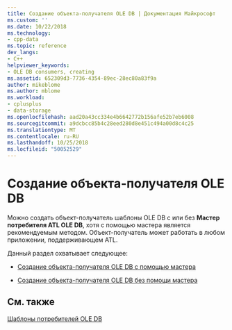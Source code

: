 ```yaml
---
title: Создание объекта-получателя OLE DB | Документация Майкрософт
ms.custom: ''
ms.date: 10/22/2018
ms.technology:
- cpp-data
ms.topic: reference
dev_langs:
- C++
helpviewer_keywords:
- OLE DB consumers, creating
ms.assetid: 652309d3-7736-4354-89ec-28ec80a83f9a
author: mikeblome
ms.author: mblome
ms.workload:
- cplusplus
- data-storage
ms.openlocfilehash: aad20a43cc334e4b6642772b156afe52b7eb6008
ms.sourcegitcommit: a9dcbcc85b4c28eed280d8e451c494a00d8c4c25
ms.translationtype: MT
ms.contentlocale: ru-RU
ms.lasthandoff: 10/25/2018
ms.locfileid: "50052529"
---
```

# <a name="creating-an-ole-db-consumer"></a>Создание объекта-получателя OLE DB

Можно создать объект-получатель шаблоны OLE DB с или без **Мастер потребителя ATL OLE DB**, хотя с помощью мастера является рекомендуемым методом. Объект-получатель может работать в любом приложении, поддерживающем ATL.

Данный раздел охватывает следующее:

- [Создание объекта-получателя OLE DB с помощью мастера](../../data/oledb/creating-an-ole-db-consumer-using-a-wizard.md)

- [Создание объекта-получателя OLE DB без помощи мастера](../../data/oledb/creating-a-consumer-without-using-a-wizard.md)

## <a name="see-also"></a>См. также

[Шаблоны потребителей OLE DB](../../data/oledb/ole-db-consumer-templates-cpp.md)